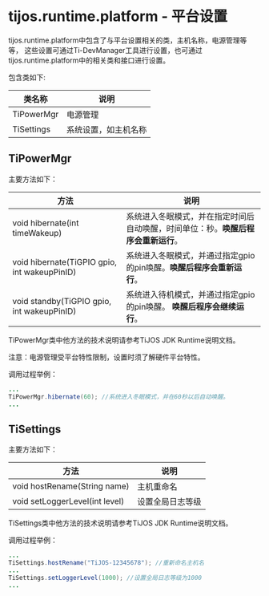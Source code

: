 # tijos.runtime.platform - 平台设置

tijos.runtime.platform中包含了与平台设置相关的类，主机名称，电源管理等等， 这些设置可通过Ti-DevManager工具进行设置，也可通过tijos.runtime.platform中的相关类和接口进行设置。

包含类如下:

| 类名称        | 说明         |
| ---------- | ---------- |
| TiPowerMgr | 电源管理       |
| TiSettings | 系统设置，如主机名称 |



## TiPowerMgr

主要方法如下：

| 方法                                       | 说明                                       |
| ---------------------------------------- | ---------------------------------------- |
| void hibernate(int timeWakeup)           | 系统进入冬眠模式，并在指定时间后自动唤醒，时间单位：秒。**唤醒后程序会重新运行**。 |
| void hibernate(TiGPIO gpio, int wakeupPinID) | 系统进入冬眠模式，并通过指定gpio的pin唤醒。**唤醒后程序会重新运行**。 |
| void standby(TiGPIO gpio, int wakeupPinID) | 系统进入待机模式，并通过指定gpio的pin唤醒。 **唤醒后程序会继续运行**。 |

TiPowerMgr类中他方法的技术说明请参考TiJOS JDK Runtime说明文档。

注意：电源管理受平台特性限制，设置时须了解硬件平台特性。



调用过程举例：

```java
...
TiPowerMgr.hibernate(60); //系统进入冬眠模式，并在60秒以后自动唤醒。
...
```



## TiSettings

主要方法如下：

| 方法                             | 说明       |
| ------------------------------ | -------- |
| void hostRename(String name)   | 主机重命名    |
| void setLoggerLevel(int level) | 设置全局日志等级 |

TiSettings类中他方法的技术说明请参考TiJOS JDK Runtime说明文档。



调用过程举例：

```java
...
TiSettings.hostRename("TiJOS-12345678"); //重新命名主机名
...
TiSettings.setLoggerLevel(1000); //设置全局日志等级为1000
...
```

